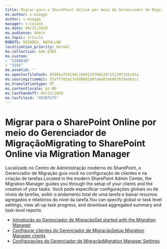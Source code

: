 ```yaml
---
title: Migrar para o SharePoint Online por meio do Gerenciador de Migração
ms.author: v-miegge
author: v-miegge
manager: v-cojank
ms.date: 04/21/2020
ms.audience: Admin
ms.topic: article
ROBOTS: NOINDEX, NOFOLLOW
localization_priority: Normal
ms.collection: Adm_O365
ms.custom:
- "5300030"
- "3192"
ms.assetid: ''
ms.openlocfilehash: 0595ba72414dc1b94229706220715139f126c91a
ms.sourcegitcommit: 55eff703a17e500681d8fa6a87eb067019ade3cc
ms.translationtype: MT
ms.contentlocale: pt-BR
ms.lasthandoff: 04/22/2020
ms.locfileid: "43707175"
---
```

# <a name="migrating-to-sharepoint-online-via-migration-manager"></a><span data-ttu-id="a146a-102">Migrar para o SharePoint Online por meio do Gerenciador de Migração</span><span class="sxs-lookup"><span data-stu-id="a146a-102">Migrating to SharePoint Online via Migration Manager</span></span>

<span data-ttu-id="a146a-103">Localizado no Centro de Administração moderno do SharePoint, o Gerenciador de Migração guia você na configuração de clientes e na criação de tarefas.</span><span class="sxs-lookup"><span data-stu-id="a146a-103">Located in the modern SharePoint Admin Center, the Migration Manager guides you through the setup of your clients and the creation of your tasks.</span></span> <span data-ttu-id="a146a-104">Você pode especificar configurações globais ou de níveis de tarefas, exibir o andamento total de uma tarefa e baixar resumos agregados e relatórios do nível da tarefa.</span><span class="sxs-lookup"><span data-stu-id="a146a-104">You can specify global or task level settings, view all-up task progress, and download aggregated summary and task-level reports.</span></span>

* [<span data-ttu-id="a146a-105">Introdução ao Gerenciador de Migração</span><span class="sxs-lookup"><span data-stu-id="a146a-105">Get started with the Migration Manager</span></span>](https://docs.microsoft.com/sharepointmigration/mm-get-started)
* [<span data-ttu-id="a146a-106">Configurar clientes do Gerenciador de Migração</span><span class="sxs-lookup"><span data-stu-id="a146a-106">Setup Migration Manager clients</span></span>](https://docs.microsoft.com/sharepointmigration/mm-setup-clients)
* [<span data-ttu-id="a146a-107">Configurações do Gerenciador de Migração</span><span class="sxs-lookup"><span data-stu-id="a146a-107">Migration Manager Settings</span></span>](https://docs.microsoft.com/sharepointmigration/mm-settings)